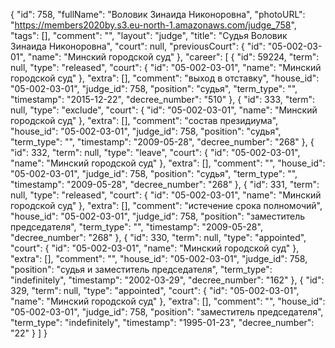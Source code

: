 {
    "id": 758,
    "fullName": "Воловик Зинаида Никоноровна",
    "photoURL": "https://members2020by.s3.eu-north-1.amazonaws.com/judge_758",
    "tags": [],
    "comment": "",
    "layout": "judge",
    "title": "Судья Воловик Зинаида Никоноровна",
    "court": null,
    "previousCourt": {
        "id": "05-002-03-01",
        "name": "Минский городской суд"
    },
    "career": [
        {
            "id": 59224,
            "term": null,
            "type": "released",
            "court": {
                "id": "05-002-03-01",
                "name": "Минский городской суд"
            },
            "extra": [],
            "comment": "выход в отставку",
            "house_id": "05-002-03-01",
            "judge_id": 758,
            "position": "судья",
            "term_type": "",
            "timestamp": "2015-12-22",
            "decree_number": "510"
        },
        {
            "id": 333,
            "term": null,
            "type": "exclude",
            "court": {
                "id": "05-002-03-01",
                "name": "Минский городской суд"
            },
            "extra": [],
            "comment": "состав президиума",
            "house_id": "05-002-03-01",
            "judge_id": 758,
            "position": "судья",
            "term_type": "",
            "timestamp": "2009-05-28",
            "decree_number": "268"
        },
        {
            "id": 332,
            "term": null,
            "type": "leave",
            "court": {
                "id": "05-002-03-01",
                "name": "Минский городской суд"
            },
            "extra": [],
            "comment": "",
            "house_id": "05-002-03-01",
            "judge_id": 758,
            "position": "судья",
            "term_type": "",
            "timestamp": "2009-05-28",
            "decree_number": "268"
        },
        {
            "id": 331,
            "term": null,
            "type": "released",
            "court": {
                "id": "05-002-03-01",
                "name": "Минский городской суд"
            },
            "extra": [],
            "comment": "истечение срока полномочий",
            "house_id": "05-002-03-01",
            "judge_id": 758,
            "position": "заместитель председателя",
            "term_type": "",
            "timestamp": "2009-05-28",
            "decree_number": "268"
        },
        {
            "id": 330,
            "term": null,
            "type": "appointed",
            "court": {
                "id": "05-002-03-01",
                "name": "Минский городской суд"
            },
            "extra": [],
            "comment": "",
            "house_id": "05-002-03-01",
            "judge_id": 758,
            "position": "судья и заместитель председателя",
            "term_type": "indefinitely",
            "timestamp": "2002-03-29",
            "decree_number": "162"
        },
        {
            "id": 329,
            "term": null,
            "type": "appointed",
            "court": {
                "id": "05-002-03-01",
                "name": "Минский городской суд"
            },
            "extra": [],
            "comment": "",
            "house_id": "05-002-03-01",
            "judge_id": 758,
            "position": "заместитель председателя",
            "term_type": "indefinitely",
            "timestamp": "1995-01-23",
            "decree_number": "22"
        }
    ]
}
